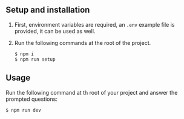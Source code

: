 ## Setup and installation

1. First, environment variables are required, an `.env` example file is provided, it can be used as well.

2. Run the following commands at the root of the project.

    ```
    $ npm i
    $ npm run setup
    ```

## Usage

Run the following command at th root of your project and answer the prompted questions:

```
$ npm run dev
```
